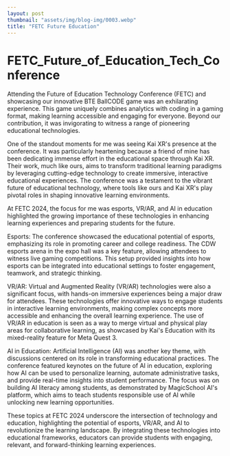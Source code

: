 ```yaml
---
layout: post
thumbnail: "assets/img/blog-img/0003.webp"
title: "FETC Future Education"
---
```


# FETC_Future_of_Education_Tech_Conference 

Attending the Future of Education Technology Conference (FETC) and showcasing our innovative BTE BallCODE game was an exhilarating experience. This game uniquely combines analytics with coding in a gaming format, making learning accessible and engaging for everyone. Beyond our contribution, it was invigorating to witness a range of pioneering educational technologies.

One of the standout moments for me was seeing Kai XR's presence at the conference. It was particularly heartening because a friend of mine has been dedicating immense effort in the educational space through Kai XR. Their work, much like ours, aims to transform traditional learning paradigms by leveraging cutting-edge technology to create immersive, interactive educational experiences. The conference was a testament to the vibrant future of educational technology, where tools like ours and Kai XR's play pivotal roles in shaping innovative learning environments.

At FETC 2024, the focus for me was esports, VR/AR, and AI in education highlighted the growing importance of these technologies in enhancing learning experiences and preparing students for the future.

Esports: The conference showcased the educational potential of esports, emphasizing its role in promoting career and college readiness. The CDW esports arena in the expo hall was a key feature, allowing attendees to witness live gaming competitions. This setup provided insights into how esports can be integrated into educational settings to foster engagement, teamwork, and strategic thinking​​.

VR/AR: Virtual and Augmented Reality (VR/AR) technologies were also a significant focus, with hands-on immersive experiences being a major draw for attendees. These technologies offer innovative ways to engage students in interactive learning environments, making complex concepts more accessible and enhancing the overall learning experience. The use of VR/AR in education is seen as a way to merge virtual and physical play areas for collaborative learning, as showcased by Kai's Education with its mixed-reality feature for Meta Quest 3​​​​.

AI in Education: Artificial Intelligence (AI) was another key theme, with discussions centered on its role in transforming educational practices. The conference featured keynotes on the future of AI in education, exploring how AI can be used to personalize learning, automate administrative tasks, and provide real-time insights into student performance. The focus was on building AI literacy among students, as demonstrated by MagicSchool AI's platform, which aims to teach students responsible use of AI while unlocking new learning opportunities​​​​.

These topics at FETC 2024 underscore the intersection of technology and education, highlighting the potential of esports, VR/AR, and AI to revolutionize the learning landscape. By integrating these technologies into educational frameworks, educators can provide students with engaging, relevant, and forward-thinking learning experiences.

